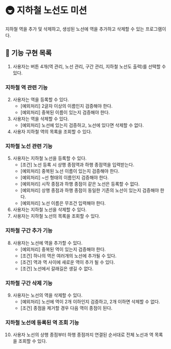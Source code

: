 # 🚇 지하철 노선도 미션
지하철 역을 추가 및 삭제하고, 생성된 노선에 역을 추가하고 삭제할 수 있는 프로그램이다.

## 🚀 기능 구현 목록
1. 사용자는 버튼 4개(역 관리, 노선 관리, 구간 관리, 지하철 노선도 출력)를 선택할 수 있다.

### 지하철 역 관련 기능
2. 사용자는 역을 등록할 수 있다.
    - [예외처리] 2글자 이상의 이름인지 검증해야 한다.
    - [예외처리] 중복된 이름이 있는지 검증해야 한다.
3. 사용자는 역을 삭제할 수 있다.
    - [예외처리] 노선에 있는지 검증하고, 노선에 있다면 삭제할 수 없다.
4. 사용자 지하철 역의 목록을 조회할 수 있다.

### 지하철 노선 관련 기능
5. 사용자는 지하철 노선을 등록할 수 있다.
    - [조건] 노선 등록 시 상행 종점역과 하행 종점역을 입력받는다.
    - [예외처리] 중복된 노선 이름이 있는지 검증해야 한다.
    - [예외처리] ~선 형태의 이름인지 검증해야 한다.
    - [예외처리] 시작 종점과 하행 종점이 같은 노선은 등록할 수 없다.
    - [예외처리] 상행 종점과 하행 종점이 동일한 기존의 노선이 있는지 검증해야 한다.
    - [예외처리] 노선 이름은 무조건 입력해야 한다.
6. 사용자는 지하철 노선을 삭제할 수 있다.
7. 사용자는 지하철 노선의 목록을 조회할 수 있다.

### 지하철 구간 추가 기능
8. 사용자는 노선에 역을 추가할 수 있다.
    - [예외처리] 중복된 역이 있는지 검증해야 한다.
    - [조건] 하나의 역은 여러개의 노선에 추가될 수 있다.
    - [조건] 역과 역 사이에 새로운 역이 추가 될 수 있다.
    - [조건] 노선에서 갈래길은 생길 수 없다.

### 지하철 구간 삭제 기능
9. 사용자는 노선의 역을 삭제할 수 있다.
    - [예외처리] 노선에 역이 2개 이하인지 검증하고, 2개 이하면 삭제할 수 없다.
    - [조건] 종점을 제거할 경우 다음 역이 종점이 된다.

### 지하철 노선에 등록된 역 조회 기능
10. 사용자 노선의 상행 종점부터 하행 종점까지 연결된 순서대로 전체 노선과 역 목록을 조회할 수 있다.
